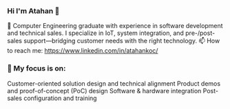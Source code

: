 ### Hi I'm Atahan 👋

💼 Computer Engineering graduate with experience in software development and technical sales. I specialize in IoT, system integration, and pre-/post-sales support—bridging customer needs with the right technology.
📫 How to reach me: https://www.linkedin.com/in/atahankoc/

### 🎯 My focus is on:
Customer-oriented solution design and technical alignment
Product demos and proof-of-concept (PoC) design
Software & hardware integration
Post-sales configuration and training



